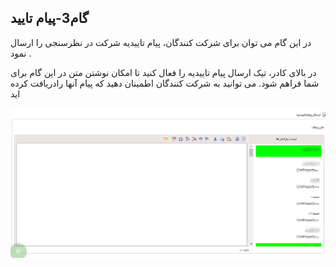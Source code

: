 ﻿## گام3-پیام تایید

در این گام می توان برای شرکت کنندگان، پیام تاییدیه شرکت در نظرسنجی را ارسال نمود .

در بالای کادر، تیک ارسال پیام تاییدیه را فعال کنید تا امکان نوشتن متن در این گام برای شما فراهم شود. می توانید به شرکت کنندگان اطمینان دهید که پیام آنها رادریافت کرده اید 

![](advertising-nazarsanji-4.png)

